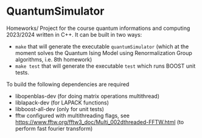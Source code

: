# QuantumSimulator
Homeworks/ Project for the course quantum informations and computing 2023/2024 written in C++.
It can be built in two ways:
 - `make` that will generate the executable `quantumSimulator` (which at the moment solves the Quantum Ising Model using Renormalization Group algorithms, i.e. 8th homework)
 - `make test` that will generate the executable `test` which runs BOOST unit tests.

To build the following dependencies are required
  - libopenblas-dev (for doing matrix operations multithread)
  - liblapack-dev (for LAPACK functions)
  - libboost-all-dev (only for unit tests)
  - fftw configured with multithreading flags, see https://www.fftw.org/fftw3_doc/Multi_002dthreaded-FFTW.html (to perform fast fourier transform)

